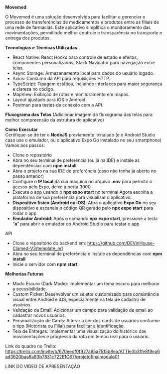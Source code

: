**Movemed**

O Movemed é uma solução desenvolvida para facilitar e gerenciar o processo de transferências de medicamentos e produtos entre as filiais de uma rede de farmácias. Este aplicativo simplifica o monitoramento das movimentações, permitindo melhor controle e transparência no transporte e entrega dos produtos.

**Tecnologias e Técnicas Utilizadas**
* React Native: React Hooks para controle de estado e efeitos, componentes personalizados, Stack Navigator para navegação entre telas.
* Async Storage: Armazenamento local para dados do usuário logado.
* Axios: Consumo da API para requisições HTTP.
* TypeScript: Tipagem estática, incluindo interfaces para maior segurança e clareza no código.
* MapView: Exibição de rotas e monitoramento em mapas.
* Layout ajustado para iOS e Android.
* Postman para testes de conexão com a API.

**Fluxograma das Telas**
(Adicionar imagem do fluxograma das telas para melhor compreensão da estrutura do aplicativo)

**Como Executar**  
Certifique-se de ter o **NodeJS** previamente instalado (e o Android Studio caso use o emulador, ou o aplicativo Expo Go instalado no seu smartphone)
Vamos aos passos:
* Clone o repositório
* Abra no seu terminal de preferência (ou já na IDE) e instale as dependências com **npm install**
* Abra o projeto na sua IDE de preferência (caso não tenha já aberto no passo anterior) 
* Configure o **IP local** da sua máquina no arquivo **.env** para permitir o acesso pelo Expo, deixe a porta 3000
* Execute o app usando o **npx expo start** no terminal
Agora escolha a plataforma de sua preferência para visualizar o aplicativo:
* **Dispositivo físico (Android ou iOS)**: Abra o aplicativo **Expo Go** no seu dispositivo e escaneie o código QR gerado pelo **npx expo start** para rodar o app.
* **Emulador Android**: Após o comando **npx expo start**, pressione a tecla “**a**” para abrir o emulador do Android Studio para testar o app.

API
* Clone o repositório do backend em:
https://github.com/DEVinHouse-Clamed-V3/template_m1
* Abra no seu terminal de preferência e instale as dependências com **npm install**
* Inicie o servidor com **npm start**


**Melhorias Futuras**
* Modo Escuro (Dark Mode): Implementar um tema escuro para melhorar a acessibilidade.
* Custom Picker: Desenvolver um seletor customizado para consistência visual entre Android e iOS, especialmente na tela de cadastro de usuários.
* Validação de Email: Adicionar um campo para validação de email ao cadastrar novos usuários.
* Personalização de Cards: Alterar a cor dos cards de usuários conforme o tipo (Motorista ou Filial) para facilitar a identificação.
* Tela de Entregas: Implementar uma visualização do histórico das movimentações e progresso da rota em tempo real para o usuário.

Link do quadro no Trello: https://trello.com/invite/b/670eedf0f927a95a7515b8ea/ATTIe3b3ffe8f9ea6ad3620baa8a83b7831c722E1C67/projetofinalmodulo01

LINK DO VIDEO DE APRESENTAÇÃO
